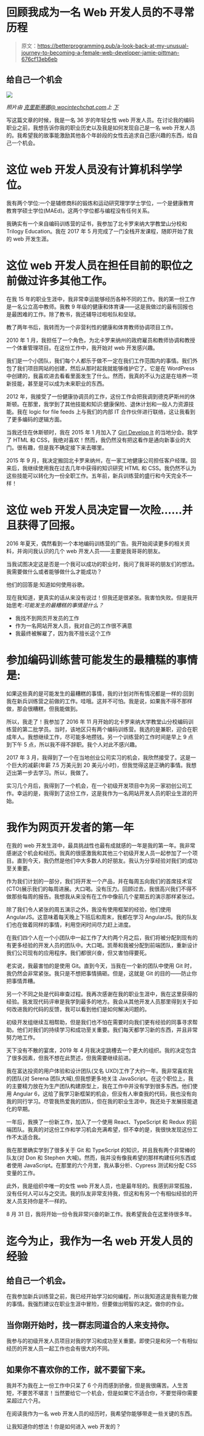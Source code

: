# 回顾我成为一名 Web 开发人员的不寻常历程

> 原文：<https://betterprogramming.pub/a-look-back-at-my-unusual-journey-to-becoming-a-female-web-developer-jamie-pittman-676cf13eb6eb>

## 给自己一个机会

![](img/b3f41590c47df76d49a11f4967aaefce.png)

*照片由* [*克里斯蒂娜@ wocintechchat.com*](https://unsplash.com/@wocintechchat?utm_source=unsplash&utm_medium=referral&utm_content=creditCopyText)*上* [*下*](https://unsplash.com/s/photos/female-web-developer?utm_source=unsplash&utm_medium=referral&utm_content=creditCopyText)

写这篇文章的时候，我是一名 36 岁的年轻女性 web 开发人员。在讨论我的编码职业之前，我想告诉你我的职业历史以及我是如何发现自己是一名 web 开发人员的。我希望我的故事能激励其他各个年龄段的女性去追求自己感兴趣的东西，给自己一个机会。

# 这位 web 开发人员没有计算机科学学位。

我有两个学位:一个是辅修商科的锻炼和运动研究理学学士学位，一个是健康教育教育学硕士学位(MAEd)。这两个学位都与编程没有任何关系。

我确实有一个来自编码训练营的证书，我参加了北卡罗来纳大学教堂山分校和 Trilogy Education。我在 2017 年 5 月完成了一门全栈开发课程，随即开始了我的 web 开发生涯。

# 这位 web 开发人员在担任目前的职位之前做过许多其他工作。

在我 15 年的职业生涯中，我非常幸运能够经历各种不同的工作。我的第一份工作是一名公立高中教师。我教 9 年级的健康和体育课——这是我做过的最有回报也是最困难的工作。除了教书，我还辅导过啦啦队和垒球。

教了两年书后，我转而为一个非营利性的健康和体育教师协调项目工作。

2010 年 1 月，我担任了一个角色，为北卡罗来纳州的政府雇员和教师协调和教授一个体重管理项目。在这份工作中，我开始对 web 开发感兴趣。

我们是一个小团队，我们每个人都乐于做不一定在我们工作范围内的事情。我们外包了我们项目网站的创建，然后从那时起我就能够维护它了。它是在 WordPress 中创建的，我喜欢进去看看里面发生了什么。然而，我真的不认为这是在培养一项新技能，甚至是可以成为未来职业的东西。

2012 年，我接受了一份健康协调员的工作，这份工作会把我调到德克萨斯州的休斯顿。在那里，我学到了其他技能和知识:健康保险、退休计划和一般人力资源技能。我在 logic for file feeds 上与我们的内部 IT 合作伙伴进行联络，这让我看到了更多编码的逻辑方面。

当我还住在休斯顿时，我在 2015 年 1 月加入了 [Girl Develop It](https://www.girldevelopit.com/) 的当地分会。我学了 HTML 和 CSS，我绝对喜欢！然而，我仍然没有把这看作是通向新事业的大门。很有趣，但是我不确定接下来去哪里。

2015 年 9 月，我决定搬回北卡罗来纳州，在一家工地健康公司担任客户经理。回来后，我继续使用我在过去几年中获得的知识研究 HTML 和 CSS。我仍然不认为这些技能可以转化为一份全职工作。五年前，新兵训练营的盛行和今天完全不一样！

# 这位 web 开发人员决定冒一次险……并且获得了回报。

2016 年夏天，偶然看到一个本地编码训练营的广告。我开始阅读更多的相关资料，并询问我认识的几个 web 开发人员——主要是我哥哥的朋友。

当我试图决定这是否是一个我可以成功的职业时，我问了我哥哥的朋友们的想法。我需要做什么或者能够做什么才能成功？

他们的回答是:知道如何使用谷歌。

现在我知道，更真实的话从来没有说过！但我还是很紧张。我害怕失败。但是我开始思考:*可能发生的最糟糕的事情是什么？*

*   我找不到网页开发员的工作
*   作为一名网站开发人员，我对自己的工作很不满意
*   我最终被解雇了，因为我不擅长这个工作

# 参加编码训练营可能发生的最糟糕的事情是:

如果这些真的是可能发生的最糟糕的事情，我的计划对所有情况都是一样的:回到我在新兵训练营之前做的工作。哇哦。这并不可怕。我是说，如果我不得不那样做，那会很糟糕，但我能做到。

所以，我走了！我参加了 2016 年 11 月开始的北卡罗来纳大学教堂山分校编码训练营的第二批学员。当时，该地区只有两个编码训练营。我选的是兼职，迎合在职成年人。我想继续工作，尽可能多地攒钱。另一个训练营的工作时间是早上 9 点到下午 5 点，所以我不得不辞职。我个人对此不感兴趣。

2017 年 3 月，我得到了一个在当地创业公司实习的机会，我欣然接受了。这是一个巨大的减薪(年薪 7.5 万美元到 20 美元/小时)，但我觉得这是正确的事情。我想迈出第一步去学习。所以，我做了。

实习几个月后，我得到了一个机会，在一个初级开发项目中为另一家初创公司工作。幸运的是，我得到了这份工作，这是我作为一名网站开发人员的职业生涯的开始。

# 我作为网页开发者的第一年

在我的 web 开发生涯中，最具挑战性也最有成就感的一年是我的第一年。我非常感谢这个机会和经历。我真的很感激我和其他三个初级开发人员一起参加了一个项目。直到今天，我仍然是他们中大多数人的好朋友。我认为分享经验对我们的成功至关重要。

作为我们计划的一部分，我们将开发一个产品，并在每周五向我们的首席技术官(CTO)展示我们的每周进展。大口喝。没有压力。回顾过去，我很高兴我们不得不做那些每周的报告。我想我从来没有在工作中像前几个星期五的演示那样紧张过。

除了我们令人紧张的周五演示之外，我没有使用框架的经验，他们使用 AngularJS。这意味着每天晚上下班后和周末，我都在学习 AngularJS。我的队友们也在做着同样的事情，利用空闲时间尽力赶上进度。

在我们四个人在一个小团队中一起工作了大约两个月之后，我们将被分配到现有的有更多经验的开发人员的团队中。大口喝。凯蒂和我被分配到前端团队，重新设计我们公司现有的应用程序。我们都很兴奋，但又害怕得要死。

老实说，我最害怕的是使用 Git。直到今天，当我在一个新的团队中使用 Git 时，我仍然会非常紧张。我只是不想把事情搞砸。但是，这就是 Git 的目的——防止你把事情弄糟。

另一个不同之处是代码审查过程。我再次感谢在我的职业生涯中，我在这里获得的经验。我发现代码评审是我学到最多的地方。我会从其他开发人员那里得到关于如何改进我的代码的反馈，我可以看到他们是如何解决问题的。

初级开发组继续互相帮助，但是我们也不怕在需要时向我们更有经验的同事寻求帮助。他们对我们的持续学习和成功至关重要。我们每天都学习新的东西，并且非常努力地工作。

天下没有不散的宴席，2019 年 4 月我决定跳槽去一个更大的组织。我的决定包含了很多因素，但我不想在此赘述，但我需要继续前进。

我在富达投资的用户体验和设计团队(又名 UXD)工作了大约一年。我非常喜欢我的团队(对 Serena 团队大喊),但我想更多地关注 JavaScript。在这个职位上，我的主要精力放在为生产团队构建原型上，我在工作中并没有学到很多东西。他们使用 Angular 6，这给了我学习新框架的机会，但没有人审查我的代码，我也没有向我的同行学习。尽管我热爱我的团队，但在我的职业生涯中，我还处于发展技能退化的早期。

一年后，我换了一份新工作，加入了一个使用 React、TypeScript 和 Redux 的前端团队。我真的对这份工作和学习机会充满希望，但不幸的是，我很快发现这份工作不太适合我。

我在那里确实学到了很多关于 Git 和 TypeScript 的知识，并且我有两个非常棒的队友(对 Don 和 Stephen 大喊)。然而，我并没有像我希望的那样构建任何东西或者使用 JavaScript。在那里的六个月里，我从事分析、Cypress 测试和分配 CSS 变量的工作。

此外，我是组织中唯一的女性 web 开发人员，也是最年轻的。我感到非常孤独，没有任何人可以与之交流。我的队友非常支持我，但这和有另一个有相似经验的开发人员支持你是不一样的。

8 月 31 日，我将开始一份令我非常兴奋的新工作。我希望我会在这里待很多年。

# 迄今为止，我作为一名 web 开发人员的经验

## 给自己一个机会。

在我参加新兵训练营之前，我已经开始学习如何编程，所以我知道这是我有能力做的事情。我强烈建议在职业生涯中冒险，但要做出明智的决定。做你的作业。

## **当你刚开始时，找一群志同道合的人来支持你。**

我参与的初级开发人员项目对我的学习和成功至关重要。即使只是和另一个有相似经历的开发人员一起工作也会有很大的不同。

## **如果你不喜欢你的工作，就不要留下来。**

我并不为我在上一份工作中只呆了 6 个月而感到骄傲，但是我很痛苦。人生苦短，不要苦不堪言！当然要给它一个机会，但是如果它不适合你，不要觉得你需要呆超过六个月。

在阅读我作为一名 web 开发人员的经历时，我希望你能够带走一些关键的东西。

让我知道你的想法！你是如何进入 web 开发的？